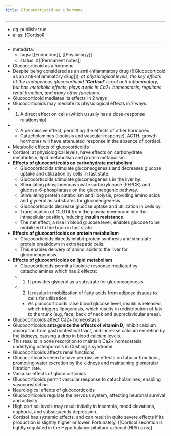 ```yaml
---
title: Glucocorticoid as a hormone
---
```


- --
- dg-publish: true
- alias: [Cortisol]
- --
- metadata:
	- tags: [[Endocrine]], [[Physiology]]
	- status: #[[Permanent notes]]
- Glucocorticoid as a hormone
- Despite being considered as an anti-inflammatory drug ([[Glucocorticoid as an anti-inflammatory drug]]), *at physiological levels, the key effects of the endogenous glucocorticoid ‘**Cortisol**’ is not anti-inflammatory, but has metabolic effects, plays a role in Ca2+ homeostasis, regulates renal function, and many other functions.*
- Glucocorticoid mediates its effects in 2 ways
- Glucocorticoids may mediate its physiological effects in 2 ways:
- 1. A direct effect on cells (which usually has a dose-response relationship)
- 2. A permissive effect, permitting the effects of other hormones
	- Catacholamines (lipolysis and vascular response), ACTH, growth hormones will have attenuated response in the absence of cortisol.
- Metabolic effects of glucocorticoids
- Cortisol, at physiological levels, have effects on carbohydrate metabolism, lipid metabolism and protein metabolism.
- **********************************************************************************************************Effects of glucocorticoids on carbohydrate metabolism**********************************************************************************************************
	- Glucocorticoids stimulate gluconeogenesis and decreases glucose uptake and utilization by cells in fast state.
	- Glucocorticoids stimulate gluconeogenesis in the liver by:
	- Stimulating phosphoenopyruvate carboxykinase (PEPCK) and glucose-6-phosphatase on the gluconeogenic pathway.
	- Stimulating protein catabolism and lipolysis, providing amino acids and glycerol as substrates for gluconeogenesis
	- Glucocorticoids decrease glucose uptake and utilization in cells by:
	- Translocation of GLUT4 from the plasma membrane into the intracellular position, inducing ******************insulin resistance******************.
	- The net effect, a rise in blood glucose level, enables glucose to be mobilized to the brain in fast state.
- ********************************************************Effects of glucocorticoids on protein metabolism********************************************************
	- Glucocorticoids directly inhibit protein synthesis and stimulate protein breakdown in extrahepatic cells.
	- This enables delivery of amino acids to the liver for gluconeogenesis.
- ****************************************************************************************************************Effects of glucocorticoids on lipid metabolism****************************************************************************************************************
	- Glucocorticoids permit a lipolytic response mediated by catacholamines which has 2 effects:
	- 1. It provides glycerol as a substrate for gluconeogenesis
	- 2. It results in mobilization of fatty acids from adipose tissues to cells for utilization.
		- As glucocorticoids raise blood glucose level, insulin is released, which triggers lipogenesis, which results in redistribution of fats to the trunk (e.g. face, back of neck and supraclavicular areas).
- Glucocorticoids affect Ca2+ homeostasis
- Glucocorticoids **********************************************************************antagonize the effects of vitamin D**********************************************************************, inhibit calcium absorption from gastrointestinal tract, and increase calcium excretion by the kidneys, causing a drop in blood calcium levels.
- This results in bone resorption to maintain Ca2+ homeostasis, underlying osteoporosis in Cushing’s syndrome.
- Glucocorticoids affects renal functions
- Glucocorticoids seem to have permissive effects on tubular functions, promoting water excretion by the kidneys and maintaining glomerular filtration rate.
- Vascular effects of glucocorticoids
- Glucocorticoids permit vascular response to catacholamines, enabling vasoconstriction.
- Neurological effects of glucocorticoids
- Glucocorticoids regulate the nervous system, affecting neuronal survival and activity.
- High cortisol levels may result initially in insomnia, mood elevations, euphoria, and subsequently depression.
- Cortisol has systemic effects, and can result in quite severe effects if its production is slightly higher or lower. Fortunately, [[Cortisol secretion is tightly regulated in the Hypothalamo-pituitary-adrenal (HPA) axis]].